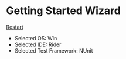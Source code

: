 # Getting Started Wizard

[Restart](/docs/wiz/readme.md)

* Selected OS: Win
* Selected IDE: Rider
* Selected Test Framework: NUnit
